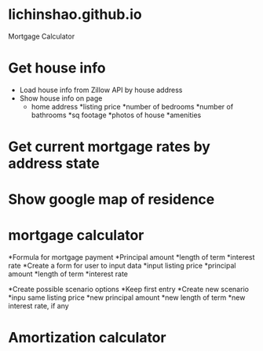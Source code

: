 # lichinshao.github.io
Mortgage Calculator


# Get house info

* Load house info from Zillow API by house address
* Show house info on page
	* home address
	*listing price
	*number of bedrooms
	*number of bathrooms
	*sq footage
	*photos of house
	*amenities

# Get current mortgage rates by address state

# Show google map of residence 



# mortgage calculator

*Formula for mortgage payment
	*Principal amount
	*length of term 
	*interest rate
*Create a form for user to input data 
	*input listing price
	*principal amount
	*length of term
	*interest rate

*Create possible scenario options
	*Keep first entry
	*Create new scenario
		*inpu same  listing price
		*new principal amount
		*new length of term
		*new interest rate, if any

# Amortization calculator 








